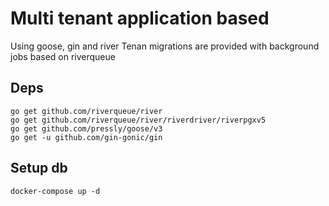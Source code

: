 # Multi tenant application based
Using goose, gin and river
Tenan migrations are provided with background jobs based on riverqueue

## Deps

```
go get github.com/riverqueue/river
go get github.com/riverqueue/river/riverdriver/riverpgxv5
go get github.com/pressly/goose/v3
go get -u github.com/gin-gonic/gin

```

## Setup db

```
docker-compose up -d
```
